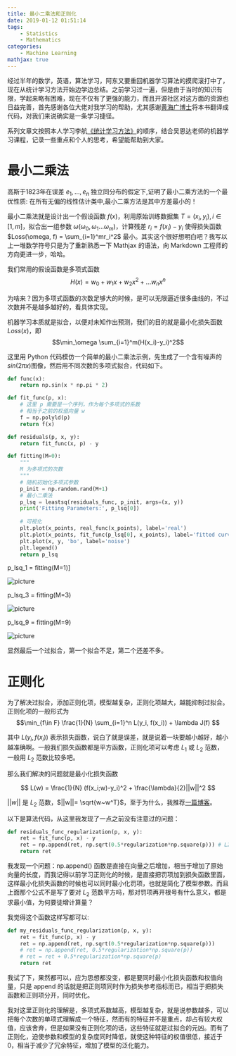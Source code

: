 ```yaml
---
title: 最小二乘法和正则化
date: 2019-01-12 01:51:14
tags:
    - Statistics
    - Mathematics
categories:
    - Machine Learning
mathjax: true
---
```



经过半年的数学，英语，算法学习，阿东又要重回机器学习算法的摸爬滚打中了，现在从统计学习方法开始边学边总结。之前学习过一遍，但是由于当时的知识有限，学起来略有困难，现在不仅有了更强的能力，而且开源社区对这方面的资源也日益完善，首先感谢各位大佬对我学习的帮助，尤其感谢[黄海广博士](https://github.com/fengdu78/lihang-code)将本书翻译成代码，对我们来说确实是一条学习捷径。

<!-- more -->

系列文章文按照本人学习李航[《统计学习方法》]()的顺序，结合吴恩达老师的机器学习课程，记录一些重点和个人的思考，希望能帮助到大家。

# 最小二乘法

高斯于1823年在误差 $e_1, … ,e_n$ 独立同分布的假定下,证明了最小二乘方法的一个最优性质: 在所有无偏的线性估计类中,最小二乘方法是其中方差最小的！

最小二乘法就是设计出一个假设函数 $f(x)$，利用原始训练数据集 $T=(x_i, y_i), i \in [1, m]$，拟合出一组参数 $\omega(\omega_0, \omega_1...\omega_m)$，计算残差 $r_i=f(x_i)-y_i$ 使得损失函数 $Loss(\omega, f) = \sum_{i=1}^mr_i^2$ 最小。其实这个很好想明白吧？我写以上一堆数学符号只是为了重新熟悉一下 Mathjax 的语法，向 Markdown 工程师的方向更进一步，哈哈。

我们常用的假设函数是多项式函数 
$$H(x)=w_0+w_1x+w_2x^2+...w_nx^n$$

为啥来？因为多项式函数的次数足够大的时候，是可以无限逼近很多曲线的，不过次数并不是越多越好的，看具体实现。

机器学习本质就是拟合，以便对未知作出预测，我们的目的就是最小化损失函数 $Loss(x)$，即
$$\min_\omega \sum_{i=1}^m(H(x_i)-y_i)^2$$

这里用 Python 代码模仿一个简单的最小二乘法示例，先生成了一个含有噪声的 $sin(2\pi x)$图像，然后用不同次数的多项式拟合，代码如下。

```python
def func(x):
    return np.sin(x * np.pi * 2)

def fit_func(p, x):
    # 这里 p 需要是一个序列，作为每个多项式的系数
    # 相当于之前的权值向量 w
    f = np.polyld(p)
    return f(x)

def residuals(p, x, y):
    return fit_func(x, p) - y

def fitting(M=0):
    """
    M 为多项式的次数
    """    
    # 随机初始化多项式参数
    p_init = np.random.rand(M+1)
    # 最小二乘法
    p_lsq = leastsq(residuals_func, p_init, args=(x, y))
    print('Fitting Parameters:', p_lsq[0])
    
    # 可视化
    plt.plot(x_points, real_func(x_points), label='real')
    plt.plot(x_points, fit_func(p_lsq[0], x_points), label='fitted curve')
    plt.plot(x, y, 'bo', label='noise')
    plt.legend()
    return p_lsq
```


p_lsq_1 = fitting(M=1)]

![picture](https://github.com/fudonglai/merge_reponsitories/blob/master/Screenshot%20from%202018-12-10%2011-49-09.png?raw=true)

p_lsq_3 = fitting(M=3)

![picture](https://github.com/fudonglai/merge_reponsitories/blob/master/download.png?raw=true)

p_lsq_9 = fitting(M=9)

![picture](https://github.com/fudonglai/merge_reponsitories/blob/master/download%20%281%29.png?raw=true)

显然最后一个过拟合，第一个拟合不足，第二个还差不多。

# 正则化

为了解决过拟合，添加正则化项，模型越复杂，正则化项越大，越能抑制过拟合。
正则化项的一般形式为
$$\min_{f\in F} \frac{1}{N} \sum_{i=1}^n L(y_i, f(x_i)) + \lambda J(f) $$

其中 $L(y_i, f(x_i))$ 表示损失函数，说白了就是误差，就是说着一块要越小越好，越小越准确啊。一般我们损失函数都是平方函数，正则化项可以考虑 $L_1$ 或 $L_2$ 范数，一般用 $L_2$ 范数比较多吧。

那么我们解决的问题就是最小化损失函数

$$ L(w) = \frac{1}{N} (f(x_i;w)-y_i)^2 + \frac{\lambda}{2}||w||^2 $$

$||w||$ 是 $L_2$ 范数，$||w||= \sqrt{w~w^T}$，至于为什么，我推荐[一篇博客](https://www.cnblogs.com/weizc/p/5778678.html)。

以下是算法代码，从这里我发现了一点之前没有注意过的问题：
```python
def residuals_func_regularization(p, x, y):
    ret = fit_func(p, x) - y
    ret = np.append(ret, np.sqrt(0.5*regularization*np.square(p))) # L2范数作为正则化项
    return ret
```

我发现一个问题：np.append() 函数是直接在向量之后增加，相当于增加了原始向量的长度，而我记得以前学习正则化的时候，是直接把罚项加到损失函数里面，这样最小化损失函数的时候也可以同时最小化罚项，也就是简化了模型参数。而且上面那个公式不是写了要对 $L_2$ 范数平方吗，那对罚项再开根号有什么意义，都是求最小值，为何要徒增计算量？

我觉得这个函数这样写都可以:
```python
def my_residuals_func_regularization(p, x, y):
    ret = fit_func(p, x) - y
    ret = np.append(ret, np.sqrt(0.5*regularization*np.square(p)))
    # ret = np.append(ret, 0.5*regularization*np.square(p))
    # ret = ret + 0.5*regularization*np.square(p)
    return ret
```

我试了下，果然都可以，应为思想都没变，都是要同时最小化损失函数和权值向量，只是 append 的话就是把正则项同时作为损失参考指标而已，相当于把损失函数和正则项分开，同时优化。

我对这里正则化的理解是，多项式系数越高，模型越复杂，就是说参数越多，可以把每个次数的单项式理解成一个特征，然而有的特征并不是重点，却占有较大权值，应该舍弃，但是如果没有正则化项的话，这些特征就是过拟合的元凶。而有了正则化，迫使参数和模型的复杂度同时降低，就使这种特征的权值很低，接近于 0，相当于减少了冗余特征，增加了模型的泛化能力。
